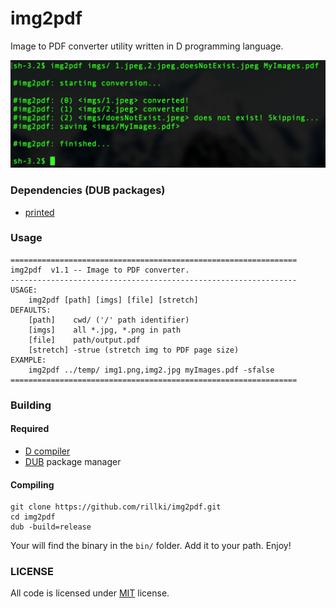 # img2pdf
Image to PDF converter utility written in D programming language.

<img src="assets/screenshot.jpeg">

### Dependencies (DUB packages)
* [printed](https://github.com/AuburnSounds/printed)

### Usage
```
================================================================
img2pdf  v1.1 -- Image to PDF converter.
----------------------------------------------------------------
USAGE:
	img2pdf [path] [imgs] [file] [stretch]
DEFAULTS:
	[path]	  cwd/ ('/' path identifier)
	[imgs]	  all *.jpg, *.png in path
	[file]	  path/output.pdf
	[stretch] -strue (stretch img to PDF page size)
EXAMPLE:
	img2pdf ../temp/ img1.png,img2.jpg myImages.pdf -sfalse
================================================================
```

### Building
#### Required
* [D compiler](https://dlang.org/download)
* [DUB](https://dub.pm) package manager

#### Compiling
```
git clone https://github.com/rillki/img2pdf.git
cd img2pdf
dub -build=release
```
Your will find the binary in the `bin/` folder. Add it to your path. Enjoy!

### LICENSE
All code is licensed under [MIT](https://github.com/rillki/img2pdf/blob/main/LICENSE) license.
